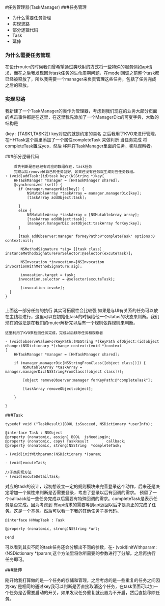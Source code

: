 #任务管理器(TaskManager)
###任务管理

- 为什么需要任务管理
- 实现思路
- 部分逻辑代码
- Task
- 延伸

### 为什么需要任务管理

在设计router的时候我们曾希望通过类映射的方式将一些特殊的服务例如api请求，而在之后我发现因为task任务的生命周期问题，在model回调之前整个task都已经被释放了，所以我需要一个manager来负责管理这些任务，包括了任务完成之后的释放。

### 实现思路

我新建了一个TaskManager的类作为管理器，考虑到我们现在的业务大部分页面的点击事件都是在这里，在这里我先添加了一个ManagerDic的可变字典，大致的结构是 

{key : [TASK1,TASK2]}  key对应的就是约定的类名 
之后我用了KVO来进行管理，在HHTask这个类里添加了一个属性completeTask 来做判断 当任务完成 将completeTask置成yes，然后 移除在TaskManager里面的任务，移除观察者。

###部分逻辑代码

```
    首先判断是否已经有对应的数组存在，task任务
    完成以后remove掉自己的任务就好，如果还没有任务就生成对应任务数组。
+ (void)addTask:(id)task key:(NSString *)key{
    HHTaskManager *manager = [HHTaskManager shared];
    @synchronized (self) {
      if (manager.managerDic[key]) {
          NSMutableArray *taskArray = manager.managerDic[key];
          [taskArray addObject:task];
        
      }
      else {
          NSMutableArray *taskArray = [NSMutableArray array];
          [taskArray addObject:task];
          [manager.managerDic setObject:taskArray forKey:key];
      }
    
      [task addObserver:manager forKeyPath:@"completeTask" options:0 context:nil];
	
	   NSMethodSignature *sig= [[task class] instanceMethodSignatureForSelector:@selector(excuteTask)];

       NSInvocation *invocation=[NSInvocation invocationWithMethodSignature:sig];
    
       invocation.target = task;
      invocation.selector = @selector(excuteTask);
    
       [invocation invoke];
  }
}
    
```

   上面这一部分任务的执行 其实可拓展性会比较强 如果是与UI有关系的任务可以放在主线程进行，这里可以在初始化task的时候给他一个status的状态来判断。我们现在的做法是在我们的router解析完以后有一个规则依靠规则来判断。


```
这里利用了KVO来检测任务完成，完成以后移除任务和观察者

- (void)observeValueForKeyPath:(NSString *)keyPath ofObject:(id)object change:(NSDictionary *)change context:(void *)context
{
    HHTaskManager *manager = [HHTaskManager shared];
    
    if (manager.managerDic[NSStringFromClass([object class])]) {
        NSMutableArray *taskArray = manager.managerDic[NSStringFromClass([object class])];

        [object removeObserver:manager forKeyPath:@"completeTask"];

        [taskArray removeObject:object];

    }
    
}

```

###Task

```
typedef void (^TaskResult)(BOOL isSucceed, NSDictionary *userInfo);

@interface Task : NSObject
@property (nonatomic, assign) BOOL  isNeedLogin;
@property (nonatomic, copy) TaskResult        callback;
@property (nonatomic, strong)NSString  *completeTask;

- (void)initWithparam:(NSDictionary *)param;

- (void)excuteTask;

//子类实现方法
- (void)excuteDetailTask;
```

对应的task的设计，起初想设立一定的规则模块来完善登录这个动作，后来还是决定增加一个属性来判断是否需要登录，考虑了登录以后有回调的需求。 预留了一个callback给一些任务完成以后需要有特殊回调的需求。completeTask是表示任务是否完成。因为考虑到 有api请求的需要等到api返回以后才是真正的完成了任务。这是一个基类。然后可以看一下我的其他任务子类代码。

```
@interface HHWapTask : Task

@property (nonatomic, strong)NSString *url;

@end
```
可以看到其实不同的task任务还会分解出不同的参数，在- (void)initWithparam:(NSDictionary *)param;这个方法里将你所需要的参数进行了分解。之后再执行任务即可。

###延伸

刚开始我打算做的是一个任务的存储和管理，之后考虑的是一些重复的任务之间因为key 是相同的通过key我可以判断是否直接取消这个任务，在task里面可以加一个任务是否需要启动的开关，如果发现任务重复就设置为不开启，然后直接移除任务。